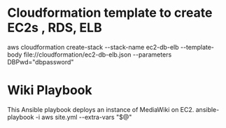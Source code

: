 # Cloudformation template to create EC2s , RDS, ELB
aws cloudformation create-stack --stack-name ec2-db-elb --template-body file://cloudformation/ec2-db-elb.json --parameters DBPwd="dbpassword"
# Wiki Playbook
This Ansible playbook deploys an instance of MediaWiki on EC2.
ansible-playbook -i aws site.yml --extra-vars "$@"
